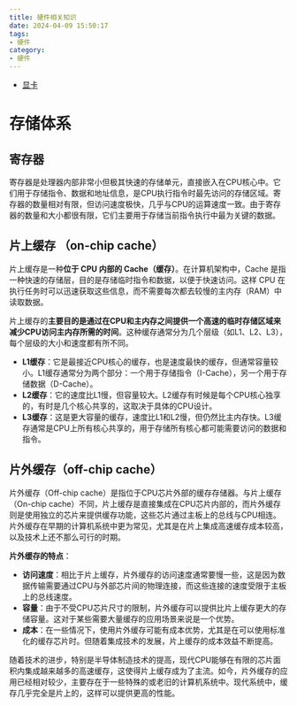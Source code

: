 ```yaml
---
title: 硬件相关知识
date: 2024-04-09 15:50:17
tags:
- 硬件
category:
- 硬件
---
```


- [显卡](https://clvsit.github.io/%E7%A1%AC%E4%BB%B6-%E6%98%BE%E5%8D%A1/)

# 存储体系

## 寄存器  

寄存器是处理器内部非常小但极其快速的存储单元，直接嵌入在CPU核心中。它们用于存储指令、数据和地址信息，是CPU执行指令时最先访问的存储区域。寄存器的数量相对有限，但访问速度极快，几乎与CPU的运算速度一致。由于寄存器的数量和大小都很有限，它们主要用于存储当前指令执行中最为关键的数据。  

## 片上缓存  （on-chip cache）

片上缓存是一种**位于 CPU 内部的 Cache（缓存）**。在计算机架构中，Cache 是指一种快速的存储层，目的是存储临时指令和数据，以便于快速访问。这样 CPU 在执行任务时可以迅速获取这些信息，而不需要每次都去较慢的主内存（RAM）中读取数据。

片上缓存的**主要目的是通过在CPU和主内存之间提供一个高速的临时存储区域来减少CPU访问主内存所需的时间**。这种缓存通常分为几个层级（如L1、L2、L3），每个层级的大小和速度都有所不同。

- **L1缓存**：它是最接近CPU核心的缓存，也是速度最快的缓存，但通常容量较小。L1缓存通常分为两个部分：一个用于存储指令（I-Cache），另一个用于存储数据（D-Cache）。  
- **L2缓存**：它的速度比L1慢，但容量较大。L2缓存有时候是每个CPU核心独享的，有时是几个核心共享的，这取决于具体的CPU设计。  
- **L3缓存**：这是更大容量的缓存，速度比L1和L2慢，但仍然比主内存快。L3缓存通常是CPU上所有核心共享的，用于存储所有核心都可能需要访问的数据和指令。

## 片外缓存（off-chip cache）

片外缓存（Off-chip cache）是指位于CPU芯片外部的缓存存储器。与片上缓存（On-chip cache）不同，片上缓存是直接集成在CPU芯片内部的，而片外缓存则是使用独立的芯片来提供缓存功能，这些芯片通过主板上的总线与CPU相连。片外缓存在早期的计算机系统中更为常见，尤其是在片上集成高速缓存成本较高，以及技术上还不那么可行的时期。  

**片外缓存的特点**：

- **访问速度**：相比于片上缓存，片外缓存的访问速度通常要慢一些，这是因为数据传输需要通过CPU与外部芯片间的物理连接，而这些连接的速度受限于主板上的总线速度。  
- **容量**：由于不受CPU芯片尺寸的限制，片外缓存可以提供比片上缓存更大的存储容量。这对于某些需要大量缓存的应用场景来说是一个优势。  
- **成本**：在一些情况下，使用片外缓存可能有成本优势，尤其是在可以使用标准化的缓存芯片时。但随着集成技术的发展，片上缓存的成本效益不断提高。  

随着技术的进步，特别是半导体制造技术的提高，现代CPU能够在有限的芯片面积内集成越来越多的高速缓存，这使得片上缓存成为了主流。如今，片外缓存的应用已经相对较少，主要存在于一些特殊的或老旧的计算机系统中。现代系统中，缓存几乎完全是片上的，这样可以提供更高的性能。  
